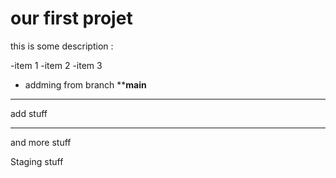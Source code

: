 # our first projet

this is some description : 

-item 1 
-item 2
-item 3 
- addming from branch ****main**
--------------

add stuff

----

and more stuff

Staging stuff 